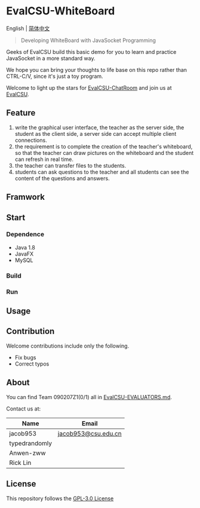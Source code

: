 # EvalCSU-WhiteBoard

English | [简体中文](global/README-zh.md)

> Developing WhiteBoard with JavaSocket Programming

Geeks of EvalCSU build this basic demo for you to learn and practice JavaSocket in a more standard way.

We hope you can bring your thoughts to life base on this repo rather than CTRL-C/V, since it's just a toy program.

Welcome to light up the stars for [EvalCSU-ChatRoom](https://github.com/EvalCSU/evalcsu-whiteboard) and join us at [EvalCSU](https://github.com/Jacob953/evalcsu).

## Feature
1. write the graphical user interface, the teacher as the server side, the student as the client side, a server side can accept multiple client connections.
2. the requirement is to complete the creation of the teacher's whiteboard, so that the teacher can draw pictures on the whiteboard and the student can refresh in real time.
3. the teacher can transfer files to the students.
4. students can ask questions to the teacher and all students can see the content of the questions and answers.

## Framwork
<!-- Describe framwork of the program -->

## Start

### Dependence
- Java 1.8
- JavaFX
- MySQL

### Build
<!-- How to build the program -->

### Run
<!-- How to run the program -->

## Usage
<!-- How to use the program -->

## Contribution
Welcome contributions include only the following.
- Fix bugs
- Correct typos

## About
You can find Team 090207Z1(0/1) all in [EvalCSU-EVALUATORS.md](https://github.com/Jacob953/evalcsu/blob/main/global/EVALUATOR.md).

Contact us at:

| Name          | Email               |
|---------------|---------------------|
| jacob953      | jacob953@csu.edu.cn |
| typedrandomly |                     |
| Anwen-zww     |                     |
| Rick Lin      |                     |

## License
This repository follows the [GPL-3.0 License](LICENSE)

